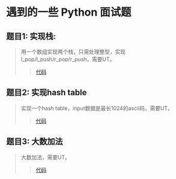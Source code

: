 # 遇到的一些 Python 面试题
## 题目1: 实现栈:
> 用一个数组实现两个栈，只需处理整型，实现l_pop/l_push/r_pop/r_push，需要UT。
>> [代码](/MyStack)
##  题目2: 实现hash table
> 实现一个hash table，input数据是最长1024的ascii码，需要UT。
>> [代码](/MyHashTable)
## 题目3: 大数加法
> 大数加法，需要UT。
>> [代码](/Addition)